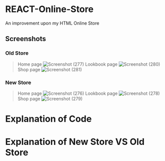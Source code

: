 # REACT-Online-Store
An improvement upon my HTML Online Store 

## Screenshots
### Old Store
> Home page
![Screenshot (277)](https://user-images.githubusercontent.com/81366533/144877759-cef6227c-c9e8-4871-aee8-2e7774263cde.png)
> Lookbook page
![Screenshot (280)](https://user-images.githubusercontent.com/81366533/144877787-618e0715-66cf-4d87-a5d3-a88179ffa771.png)
> Shop page
![Screenshot (281)](https://user-images.githubusercontent.com/81366533/144877798-0c3caf4a-1318-4871-9084-82f544e70a75.png)

### New Store
> Home page
![Screenshot (276)](https://user-images.githubusercontent.com/81366533/144877825-da35935c-0817-474f-8826-833c114e47eb.png)
> Lookbook page
![Screenshot (278)](https://user-images.githubusercontent.com/81366533/144877845-371659fb-8b40-4a46-9e84-4a0fbc8b3406.png)
> Shop page
![Screenshot (279)](https://user-images.githubusercontent.com/81366533/144877864-b6572e3f-21c4-460c-93d7-8a0b432138f9.png)


# Explanation of Code

# Explanation of New Store VS Old Store
